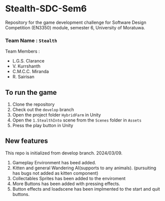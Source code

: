 # Stealth-SDC-Sem6

Repository for the game development challenge for Software Design Competition (EN3350) module, semester 6, University of Moratuwa.

### Team Name : `Stealth`

Team Members :

- L.G.S. Clarance
- V. Kurrshanth
- C.M.C.C. Miranda
- R. Sairisan




## To run the game

1. Clone the repository
2. Check out the `develop` branch
3. Open the project folder `HybridFarm` in Unity
4. Open the `1.StealthInto` scene from the `Scenes` folder in `Assets`
5. Press the play button in Unity



## New features
This repo is initialized from develop branch. 2024/03/09.
1. Gameplay Environment has beed added.
2. Kitten and general Wandering AI(supports to any animals). (pursuiting has bugs not added as kitten component)
3. Collectables Sprites has been added to the enviroment
4. More Buttons has been added with pressing effects.
5. Button effects and loadscene has been implmented to the start and quit buttons.